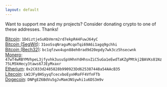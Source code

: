 ```yaml
---
layout: default
---
```


Want to support me and my projects? Consider donating crypto to one of these addresses. Thanks!



[Bitcoin](https://bitcoin.org/): `1DdiztjeSuKbVmrm2rd7ekpR44FuwJ64yC`  
[Bitcoin (SegWit)](https://bitcoin.org/): `31ooSsqNraguMcqoTqi69A6i1agq9gchhi`  
[Bitcoin (Bech32)](https://bitcoin.org/): `bc1qfzwx4upn88eh0rad9d20epdy7wk3cz5hsecwnk`  
[Monero](https://getmonero.org/): `47wT4wRBYMVhpeL3jfyvhk3usuSpVHhnYdHhsvZiC5uGa1eEwdTaKZgPMtkj2BAVKs81Nz75LM5kHecy3taws67JEyMxaxr`  
[Etherium](https://etherium.org/): `0x2C033d2485828b990923Dd625387448a54AAcB35`  
[Litecoin](https://litecoin.org/): `LW2JFy8HSyyqTcecvboEyxHRoFF4VfnFTb`  
[Dogecoin](http://dogecoin.com/): `DNPgEZ6BdVu5gJvMam3NSywhi1u6DS3m9v`
